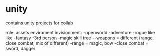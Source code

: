 # unity
contains unity projects for collab


role:
assets
enviroment
invisionment:
-openworld
-adventure
-rogue like like
-fantasy
-3rd person
-magic skill tree
--weapons = different (range, close combat, mix of different)
-range = magic, bow
-close combat = sword, dagger

